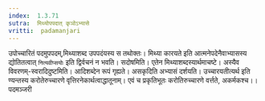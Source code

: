 ```yaml
---
index:  1.3.71
sutra:  मिथ्योपपदात् कृञोऽभ्यासे
vritti:  padamanjari
---
```


उपोच्चारितं पदमुपपदम्,मिथ्याशब्द उपपदंयस्य स तथोक्तः। मिथ्या कारयते इति आत्मनेपदेनैवाभ्यासस्य द्योतितत्वात् `नित्यवीप्सयोः` इति द्विर्वचनं न भवति। सदोषमिति। एतेन मिथ्याशब्दस्यार्थमाचष्टे। अस्यैव विवरणम्-स्वरादिदुष्टमिति। आदिशब्देन रूपं गृह्यते। असकृदिति अभ्यासं दर्शयति। उच्चारयतीत्यर्थ इति ण्यन्तस्य करोतेरुच्चारणे वृत्तिरनेकार्थत्वाद्धातूनाम्। एवं च प्रकृतिभूतः करोतिरुच्चारणे वर्त्तते, अकर्मकश्च।।
पदमञ्जरी
